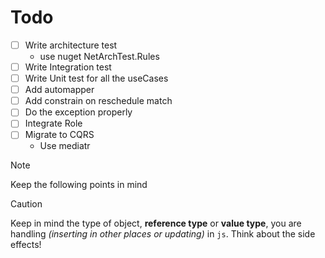 # Todo


- [ ] Write architecture test
    - use nuget NetArchTest.Rules
- [ ] Write Integration test
- [ ] Write Unit test for all the useCases
- [ ] Add automapper
- [ ] Add constrain on reschedule match
- [ ] Do the exception properly
- [ ] Integrate Role
- [ ] Migrate to CQRS
    - Use mediatr
> [!NOTE]
> Keep the following points in mind

> [!CAUTION]  
>Keep in mind the type of object, **reference type** or **value type**, you are handling *(inserting in other places or updating)* in `js`. Think about the side effects!
